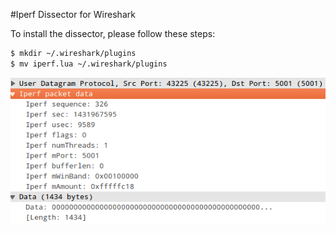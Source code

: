 #Iperf Dissector for Wireshark

To install the dissector, please follow these steps:

```sh
$ mkdir ~/.wireshark/plugins
$ mv iperf.lua ~/.wireshark/plugins
```

![alt Screenshot](https://raw.githubusercontent.com/dragonxtek/iperf_dissector/3e98f6682ec063f6bd03d50e29b8d9cae241bec2/UDP%20Client%20Header.png)
